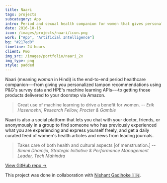 ```yaml
---
title: Naari
tags: projects
subcategory: App
intro: Period and sexual health companion for women that gives personalized tampon recommendations and access to self-help resources.
date: 2016-10-16
icon: /images/projects/naari/icon.png
work: ["App", "Artificial Intelligence"]
bg: "#217ed0"
timeline: 24 hours
client: P&G
img_src: /images/portfolio/naari_2x
img_type: png
style: padded
---
```


Naari (meaning *woman* in Hindi) is the end-to-end period healthcare companion---from giving you personalized tampon recommendations using P&G's survey data and HPE's machine learning APIs---to getting those products delivered to your doorstep via Amazon.

> <span>Great use of machine learning to drive a benefit for women.</span>
> <span>-- <cite>Erik Hasenoehrl, Research Fellow, Procter & Gamble</cite></span>

Naari is also a social platform that lets you chat with your doctor, friends, or anonymously in a group to find someone who has previously experienced what you are experiencing and express yourself freely, and get a daily curated feed of women's health articles and news from leading journals.

> <span>Takes care of both health and cultural aspects [of menstruation.]</span>
> <span>-- <cite>Simmi Dhamija, Strategic Initiative & Performance Management Leader, Tech Mahindra</cite></span>

[View GitHub repo &rarr;](https://github.com/OswaldFoundation/naari)

<div class="three-images">
  <div><img alt="" src="/images/projects/naari/home.png"></div>
  <div><img alt="" src="/images/projects/naari/express.png"></div>
  <div><img alt="" src="/images/projects/naari/ml.png"></div>
</div>
<div class="shadow">
  <div class="two-images">
    <div><img alt="" src="/images/projects/naari/1.png"></div>
    <div><img alt="" src="/images/projects/naari/2.png"></div>
  </div>
  <div class="two-images">
    <div><img alt="" src="/images/projects/naari/3.png"></div>
    <div><img alt="" src="/images/projects/naari/4.png"></div>
  </div>
  <div class="two-images">
    <div><img alt="" src="/images/projects/naari/5.png"></div>
  </div>
</div>

<footer>This project was done in collaboration with <a href="https://nishantgadihoke.com">Nishant Gadihoke 🇮🇳</a>.</footer>